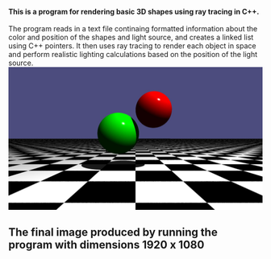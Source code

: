**This is a program for rendering basic 3D shapes using ray tracing in C++.** <br>
<br>
The program reads in a text file continaing formatted information about the color and position of the shapes and light source, and creates a linked list using C++ pointers. It then uses ray tracing to render each object in space and perform realistic lighting calculations based on the position of the light source. <br>
![image](rt.jpg)
<br>
## The final image produced by running the program with dimensions 1920 x 1080
